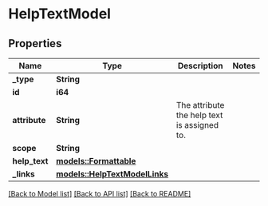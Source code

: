 # HelpTextModel

## Properties

Name | Type | Description | Notes
------------ | ------------- | ------------- | -------------
**_type** | **String** |  | 
**id** | **i64** |  | 
**attribute** | **String** | The attribute the help text is assigned to. | 
**scope** | **String** |  | 
**help_text** | [**models::Formattable**](Formattable.md) |  | 
**_links** | [**models::HelpTextModelLinks**](HelpTextModel__links.md) |  | 

[[Back to Model list]](../README.md#documentation-for-models) [[Back to API list]](../README.md#documentation-for-api-endpoints) [[Back to README]](../README.md)


